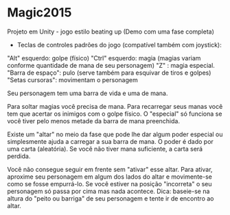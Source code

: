 # Magic2015
Projeto em Unity - jogo estilo beating up (Demo com uma fase completa)


- Teclas de controles padrões do jogo (compatível também com joystick):

"Alt" esquerdo: golpe (físico)
"Ctrl" esquerdo: magia   (magias variam conforme quantidade de mana de seu personagem)
"Z" : magia especial.
"Barra de espaço": pulo (serve também para esquivar de tiros e golpes)
"Setas cursoras": movimentam o personagem

Seu personagem tem uma barra de vida e uma de mana.

Para soltar magias você precisa de mana. Para recarregar seus manas você tem que acertar os inimigos com o golpe físico.
O "especial" só funciona se você tiver pelo menos metade da barra de mana preenchida.

Existe um "altar" no meio da fase que pode lhe dar algum poder especial ou simplesmente ajuda a carregar a sua barra de mana.  O poder é dado por uma carta (aleatória). Se você não tiver mana suficiente, a carta será perdida.

Você não consegue seguir em frente sem "ativar" esse altar. Para ativar, aproxime seu personagem em algum dos lados do altar e movimente-se como se fosse empurrá-lo.  Se você estiver na posição "incorreta" o seu personagem só passa por cima mas nada acontece. Dica:  baseie-se na altura do "peito ou barriga" de seu personagem e tente ir de encontro ao altar.
